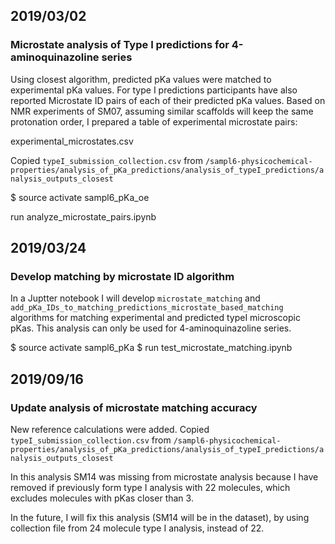 ## 2019/03/02

### Microstate analysis of Type I predictions for  4-aminoquinazoline series 

Using closest algorithm, predicted pKa values were matched to experimental pKa values. 
For type I predictions participants have also reported Microstate ID pairs of each of their predicted pKa values.
Based on NMR experiments of SM07, assuming similar scaffolds will keep the same protonation order, I prepared a table of experimental microstate pairs:

experimental_microstates.csv

Copied `typeI_submission_collection.csv` from `/sampl6-physicochemical-properties/analysis_of_pKa_predictions/analysis_of_typeI_predictions/analysis_outputs_closest`

$ source activate sampl6_pKa_oe  

run analyze_microstate_pairs.ipynb  


## 2019/03/24

### Develop matching by microstate ID algorithm

In a Juptter notebook I will develop `microstate_matching` and `add_pKa_IDs_to_matching_predictions_microstate_based_matching` algorithms for matching experimental and predicted typeI  microscopic pKas. This analysis can only be used for 4-aminoquinazoline series.

$ source activate sampl6_pKa
$ run test_microstate_matching.ipynb


## 2019/09/16

### Update analysis of microstate matching accuracy

New reference calculations were added.
Copied `typeI_submission_collection.csv` from `/sampl6-physicochemical-properties/analysis_of_pKa_predictions/analysis_of_typeI_predictions/analysis_outputs_closest`

In this analysis SM14 was missing from microstate analysis because I have removed if previously form type I analysis with 22 molecules, which excludes molecules with pKas closer than 3.

In the future, I will fix this analysis (SM14 will be in the dataset), by using collection file from 24 molecule type I analysis, instead of 22.



